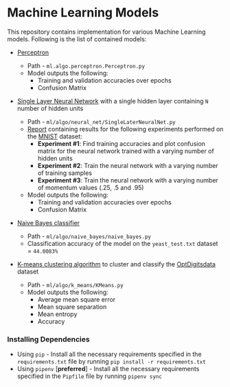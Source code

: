 # Machine Learning Models

This repository contains implementation for various Machine Learning models. Following is the list of contained models:
* [Perceptron](https://en.wikipedia.org/wiki/Perceptron) 
  * Path - `ml.algo.perceptron.Perceptron.py`
  * Model outputs the following: 
    * Training and validation accuracies over epochs
    * Confusion Matrix  

* [Single Layer Neural Network](https://en.wikipedia.org/wiki/Neural_network#:~:text=A%20neural%20network%20is%20a,of%20artificial%20neurons%20or%20nodes.) with a single hidden layer containing `N` number of hidden units
  * Path - `ml/algo/neural_net/SingleLaterNeuralNet.py`
  * [Report](https://1drv.ms/b/s!Arc54q14bwOLgtdu0xQfImRlyAABoA?e=YGW8Yu) containing results for the following experiments performed on the [MNIST](https://www.tensorflow.org/datasets/catalog/mnist) dataset:
    * __Experiment #1__: Find training accuracies and plot confusion matrix for the neural network trained with a varying number of hidden units
    * __Experiment #2__: Train the neural network with a varying number of training samples
    * __Experiment #3__: Train the neural network with a varying number of momentum values (.25, .5 and .95)
  * Model outputs the following: 
    * Training and validation accuracies over epochs
    * Confusion Matrix

* [Naive Bayes classifier](https://en.wikipedia.org/wiki/Naive_Bayes_classifier)
  * Path - `ml/algo/naive_bayes/naive_bayes.py`
  * Classification accuracy of the model on the `yeast_test.txt` dataset = `44.0083%`

* [K-means clustering algorithm](https://en.wikipedia.org/wiki/K-means_clustering) to cluster and classify the [OptDigitsdata](https://archive.ics.uci.edu/ml/datasets/Optical+Recognition+of+Handwritten+Digits) dataset
  * Path - `ml/algo/k_means/KMeans.py`
  * Model outputs the following: 
    * Average mean square error
    * Mean square separation
    * Mean entropy
    * Accuracy
 

### Installing Dependencies
* Using `pip` - Install all the necessary requirements specified in the `requirements.txt` file by running `pip install -r requirements.txt`
* Using `pipenv` [__preferred__] - Install all the necessary requirements specified in the `Pipfile` file by running `pipenv sync`
